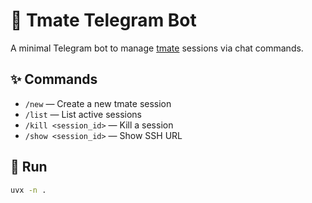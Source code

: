 # 🧵 Tmate Telegram Bot

A minimal Telegram bot to manage [tmate](https://tmate.io/) sessions via chat commands.

## ✨ Commands

- `/new` — Create a new tmate session  
- `/list` — List active sessions  
- `/kill <session_id>` — Kill a session  
- `/show <session_id>` — Show SSH URL  

## 🚀 Run

```bash
uvx -n .
```
